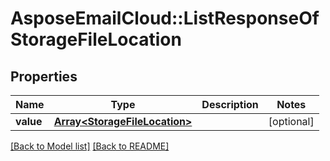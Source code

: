 # AsposeEmailCloud::ListResponseOfStorageFileLocation

## Properties
Name | Type | Description | Notes
---- | ---- | ----------- | -----
**value** |[**Array&lt;StorageFileLocation&gt;**](StorageFileLocation.md) |  | [optional] 


[[Back to Model list]](Models.md) [[Back to README]](README.md)
